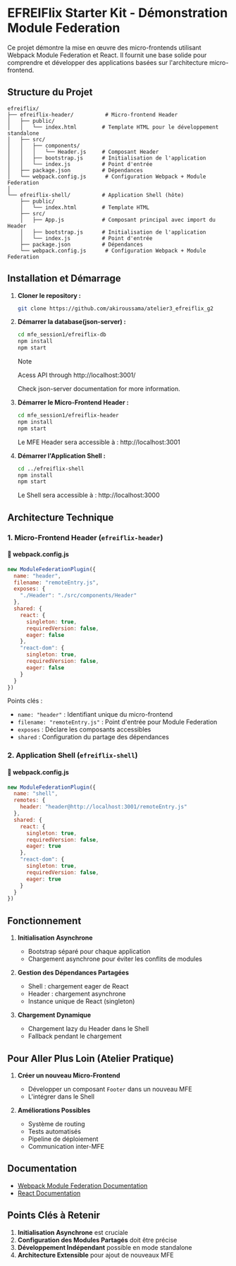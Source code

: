 ﻿# EFREIFlix Starter Kit - Démonstration Module Federation

Ce projet démontre la mise en œuvre des micro-frontends utilisant Webpack Module Federation et React. Il fournit une base solide pour comprendre et développer des applications basées sur l'architecture micro-frontend.

## Structure du Projet

```
efreiflix/
├── efreiflix-header/          # Micro-frontend Header
│   ├── public/
│   │   └── index.html        # Template HTML pour le développement standalone
│   ├── src/
│   │   ├── components/
│   │   │   └── Header.js     # Composant Header
│   │   ├── bootstrap.js      # Initialisation de l'application
│   │   └── index.js          # Point d'entrée
│   ├── package.json          # Dépendances
│   └── webpack.config.js      # Configuration Webpack + Module Federation
│
└── efreiflix-shell/          # Application Shell (hôte)
    ├── public/
    │   └── index.html        # Template HTML
    ├── src/
    │   ├── App.js            # Composant principal avec import du Header
    │   ├── bootstrap.js      # Initialisation de l'application
    │   └── index.js          # Point d'entrée
    ├── package.json          # Dépendances
    └── webpack.config.js      # Configuration Webpack + Module Federation
```

## Installation et Démarrage

1. **Cloner le repository :**
   ```bash
   git clone https://github.com/akiroussama/atelier3_efreiflix_g2
   ```
2. **Démarrer la database(json-server) :**
   ```bash
   cd mfe_session1/efreiflix-db
   npm install
   npm start
   ```
   > [!NOTE] 
   > Acess API through http://localhost:3001/
   > 
   > Check json-server documentation for more information. 

3. **Démarrer le Micro-Frontend Header :**
   ```bash
   cd mfe_session1/efreiflix-header
   npm install
   npm start
   ```
   Le MFE Header sera accessible à : http://localhost:3001

4. **Démarrer l'Application Shell :**
   ```bash
   cd ../efreiflix-shell
   npm install
   npm start
   ```
   Le Shell sera accessible à : http://localhost:3000

## Architecture Technique

### 1. Micro-Frontend Header (`efreiflix-header`)

#### 📄 webpack.config.js
```javascript
new ModuleFederationPlugin({
  name: "header",
  filename: "remoteEntry.js",
  exposes: {
    "./Header": "./src/components/Header"
  },
  shared: {
    react: { 
      singleton: true, 
      requiredVersion: false,
      eager: false
    },
    "react-dom": { 
      singleton: true,
      requiredVersion: false,
      eager: false
    }
  }
})
```
Points clés :
- `name: "header"` : Identifiant unique du micro-frontend
- `filename: "remoteEntry.js"` : Point d'entrée pour Module Federation
- `exposes` : Déclare les composants accessibles
- `shared` : Configuration du partage des dépendances

### 2. Application Shell (`efreiflix-shell`)

#### 📄 webpack.config.js
```javascript
new ModuleFederationPlugin({
  name: "shell",
  remotes: {
    header: "header@http://localhost:3001/remoteEntry.js"
  },
  shared: {
    react: { 
      singleton: true,
      requiredVersion: false,
      eager: true
    },
    "react-dom": { 
      singleton: true,
      requiredVersion: false,
      eager: true
    }
  }
})
```

## Fonctionnement

1. **Initialisation Asynchrone**
   - Bootstrap séparé pour chaque application
   - Chargement asynchrone pour éviter les conflits de modules

2. **Gestion des Dépendances Partagées**
   - Shell : chargement eager de React
   - Header : chargement asynchrone
   - Instance unique de React (singleton)

3. **Chargement Dynamique**
   - Chargement lazy du Header dans le Shell
   - Fallback pendant le chargement

## Pour Aller Plus Loin (Atelier Pratique)

1. **Créer un nouveau Micro-Frontend**
   - Développer un composant `Footer` dans un nouveau MFE
   - L'intégrer dans le Shell

2. **Améliorations Possibles**
   - Système de routing
   - Tests automatisés
   - Pipeline de déploiement
   - Communication inter-MFE

## Documentation

- [Webpack Module Federation Documentation](https://webpack.js.org/concepts/module-federation/)
- [React Documentation](https://reactjs.org/)

## Points Clés à Retenir

1. **Initialisation Asynchrone** est cruciale
2. **Configuration des Modules Partagés** doit être précise
3. **Développement Indépendant** possible en mode standalone
4. **Architecture Extensible** pour ajout de nouveaux MFE
